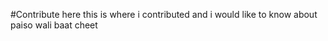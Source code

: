 #Contribute here
this is where i contributed 
and i would like to know about paiso wali baat cheet 
